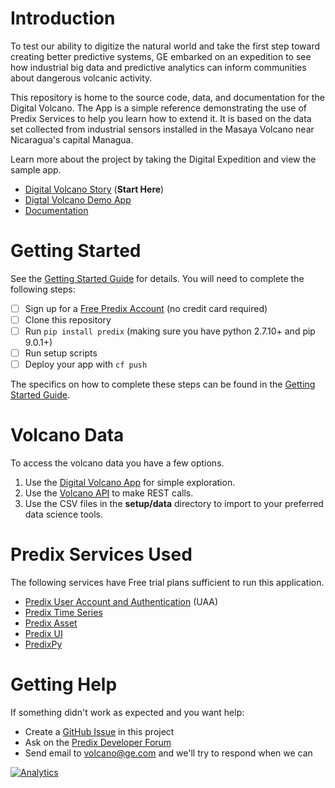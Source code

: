 
# Introduction

To test our ability to digitize the natural world and take the first step
toward creating better predictive systems, GE embarked on an expedition to see
how industrial big data and predictive analytics can inform communities about
dangerous volcanic activity.

This repository is home to the source code, data, and documentation for the
Digital Volcano.  The App is a simple reference demonstrating the use of Predix
Services to help you learn how to extend it.  It is based on the data set
collected from industrial sensors installed in the Masaya Volcano near
Nicaragua's capital Managua.

Learn more about the project by taking the Digital Expedition and view the
sample app.

- [Digital Volcano Story][story] (**Start Here**)
- [Digtal Volcano Demo App][volcanoapp]
- [Documentation][docs]

# Getting Started

See the [Getting Started Guide][quickstart] for details.  You will need to
complete the following steps:

- [ ] Sign up for a [Free Predix Account][signup] (no credit card required)
- [ ] Clone this repository
- [ ] Run `pip install predix` (making sure you have python 2.7.10+ and pip 9.0.1+)
- [ ] Run setup scripts
- [ ] Deploy your app with `cf push`

The specifics on how to complete these steps can be found in the [Getting Started Guide][quickstart].

# Volcano Data

To access the volcano data you have a few options.

1. Use the [Digital Volcano App][volcanoapp] for simple exploration.
2. Use the [Volcano API][volcanoapi] to make REST calls.
3. Use the CSV files in the **setup/data** directory to import to your
   preferred data science tools.

# Predix Services Used

The following services have Free trial plans sufficient to run this
application.

- [Predix User Account and Authentication][uaa] (UAA)
- [Predix Time Series][timeseries]
- [Predix Asset][asset]
- [Predix UI][ui]
- [PredixPy][predixpy]

# Getting Help

If something didn't work as expected and you want help:

- Create a [GitHub Issue][github] in this project
- Ask on the [Predix Developer Forum][forum]
- Send email to volcano@ge.com and we'll try to respond when we can

[![Analytics](https://ga-beacon.appspot.com/UA-82773213-1/predix-sdks/readme?pixel)](https://github.com/PredixDev)

[story]: https://www.ge.com/digitalvolcano
[volcanoapp]: https://volcano-app.run.aws-usw02-pr.ice.predix.io
[docs]: https://volcano-app.run.aws-usw02-pr.ice.predix.io/docs/html/index.html
[quickstart]: https://volcano-app.run.aws-usw02-pr.ice.predix.io/docs/html/getting-started/index.html
[signup]: https://www.predix.io/registration/
[uaa]: https://www.predix.io/services/service.html?id=1172
[timeseries]: https://www.predix.io/services/service.html?id=1177
[asset]: https://www.predix.io/services/service.html?id=1171
[ui]: https://www.predix-ui.com/#/home/
[predixpy]: https://github.com/PredixDev/predixpy
[volcanoapi]: https://volcano-app.run.aws-usw02-pr.ice.predix.io/docs/html/api/index.html
[forum]: https://forum.predix.io/index.html
[github]: https://github.com/PredixDev/predix-volcano-app/issues
